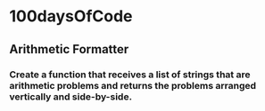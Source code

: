 # 100daysOfCode

## Arithmetic Formatter

### Create a function that receives a list of strings that are arithmetic problems and returns the problems arranged vertically and side-by-side.
